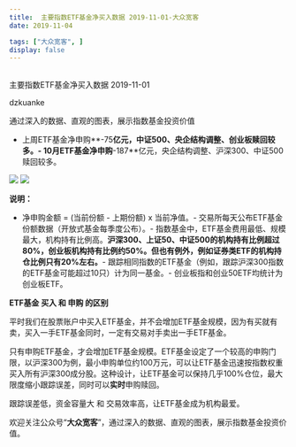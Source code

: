 ```yaml
---
title:  主要指数ETF基金净买入数据 2019-11-01-大众宽客
date: 2019-11-04

tags: ["大众宽客", ]
display: false
---
```



## 



主要指数ETF基金净买入数据 2019-11-01




dzkuanke




通过深入的数据、直观的图表，展示指数基金投资价值

- 上周ETF基金净申购**-75**亿元，中证500、央企结构调整、创业板赎回较多。- 10月ETF基金净申购**-187**亿元，央企结构调整、沪深300、中证500赎回较多。


<img class="rich_pages js_insertlocalimg" data-ratio="1.2585812356979404" data-s="300,640" src="https://mmbiz.qpic.cn/mmbiz_png/PKw3FQPmhIiamrj95OHCkJDI9fBcVmJOuRpSI9FKm1Wpaf4FRbnQdGgPEEFhFe49rK4Hg5EmkIAMOjgQvhtZNJQ/640?wx_fmt=png" data-type="png" data-w="874" style="">

<img class="rich_pages js_insertlocalimg" data-ratio="1.2460496613995484" data-s="300,640" src="https://mmbiz.qpic.cn/mmbiz_png/PKw3FQPmhIiamrj95OHCkJDI9fBcVmJOumLq39a41NibRplwW8SnwS9EQ8BhriaKswGuI1rxejmGvMCdGSw1FjleQ/640?wx_fmt=png" data-type="png" data-w="886" style="">

**说明：**
- 净申购金额 = (当前份额 - 上期份额) x 当前净值。- 交易所每天公布ETF基金份额数据（开放式基金每季度公布）。- 指数基金中，ETF基金费用最低、规模最大，机构持有比例高。**沪深300、上证50、中证500的机构持有比例超过80%，创业板机构持有比例约50%。但也有例外，例如证券类ETF的机构持仓比例只有20%左右。**- 跟踪相同指数的ETF基金（例如，跟踪沪深300指数的ETF基金可能超过10只）计为同一基金。- 创业板指和创业50ETF均统计为创业板ETF。






**ETF基金 买入 和 申购 的区别**



平时我们在股票账户中买入ETF基金，并不会增加ETF基金规模，因为有买就有卖，买入一手ETF基金同时，一定有交易对手卖出一手ETF基金。



只有申购ETF基金，才会增加ETF基金规模。ETF基金设定了一个较高的申购门限，以沪深300为例，最小申购单位约100万元，可以让ETF基金迅速按指数权重买入所有沪深300成分股。这种设计，让ETF基金可以保持几乎100%仓位，最大限度缩小跟踪误差，同时可以**实时**申购赎回。



跟踪误差低，资金容量大&nbsp;和 交易效率高，让ETF基金成为机构最爱。





欢迎关注公众号“**大众宽客**”，通过深入的数据、直观的图表，展示指数基金投资价值。